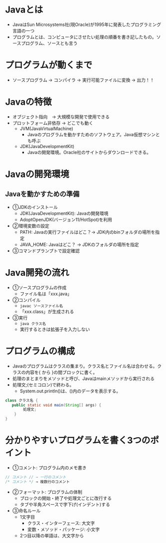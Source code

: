 # Javaとは
- JavaはSun Microsystems社(現Oracle)が1995年に発表したプログラミング言語の一つ
- プログラムとは、コンピュータにさせたい処理の順番を書き記したもの。ソースプログラム、ソースとも言う

# プログラムが動くまで
- ソースプログラム → コンパイラ → 実行可能ファイルに変換 → 出力！！

# Javaの特徴
- オブジェクト指向　→ 大規模な開発で使用できる
- プロットフォーム非依存 → どこでも動く
    - JVM(JavaVirtualMachine)
        - Javaのプログラムを動かすためのソフトウェア。Java仮想マシンとも呼ぶ
    - JDK(JavaDevelopmentKit)
        - Javaの開発環境。Oracle社のサイトからダウンロードできる。


# Javaの開発環境
## Javaを動かすための準備
- ①JDKのインストール
    - JDK(JavaDevelopmentKit): Javaの開発環境
    - AdoptOpenJDK(バージョン11/HotSpot)を利用
- ②環境変数の設定
    - PATH: Javaの実行ファイルはどこ？→ JDK内のbinフォルダの場所を指定
    - JAVA_HOME: Javaはどこ？ → JDKのフォルダの場所を指定
- ③コマンドプランプトで設定確認

# Java開発の流れ
- ①ソースプログラムの作成
    - ファイル名は「xxx.java」
- ②コンパイル
    - ```javac ソースファイル名```
    - 「xxx.class」が生成される　
- ③実行
    - ```java クラス名```
    - 実行するときは拡張子を入力しない

# プログラムの構成
- Javaのプログラムはクラスの集まり。クラス名とファイル名は合わせる。クラスの内容を{ から }の間ブロックに書く。
- 処理のまとまりをメソッドと呼び、Javaはmainメソッドから実行される
- 処理文;(セミコロン)で終わる。
    - System.out.println()は、()内のデータを表示する。
``` java
class クラス名 {
   public static void main(String[] args) {
        処理文;
    }
}
```

# 分かりやすいプログラムを書く3つのポイント
- ①コメント: プログラム内のメモ書き
``` java
// コメント // → 一行のコメント
/* コメント */ → 複数行のコメント
```
- ②フォーマット: プログラムの体制
    - ブロックの開始・終了や処理文ごとに改行する
    - タブや半角スペースで字下げ(インデント)する
- ③命名ルール
    - 1文字目
        - クラス・インターフェース: 大文字
        - 変数・メソッド・パッケージ: 小文字
    - 2つ目以降の単語は、大文字から
